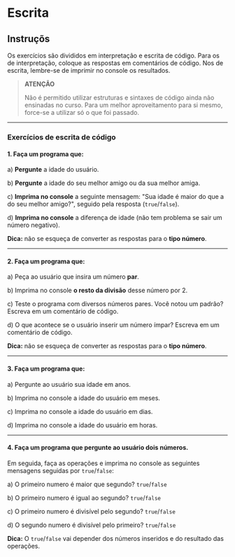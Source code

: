 
# Escrita

## Instruçõs

Os exercícios são divididos em interpretação e escrita de código. Para os de interpretação, coloque as respostas em comentários de código. Nos de escrita, lembre-se de imprimir no console os resultados.

> **ATENÇÃO**
> 
> Não é permitido utilizar estruturas e sintaxes de código ainda não ensinadas no curso. Para um melhor aproveitamento para si mesmo, force-se a utilizar só o que foi passado.

---

### Exercícios de escrita de código

#### 1. Faça um programa que:

a) **Pergunte** a idade do usuário.

b) **Pergunte** a idade do seu melhor amigo ou da sua melhor amiga.

c) **Imprima no console** a seguinte mensagem: "Sua idade é maior do que a do seu melhor amigo?", seguido pela resposta (`true`/`false`).

d) **Imprima no console** a diferença de idade (não tem problema se sair um número negativo).

**Dica:** não se esqueça de converter as respostas para o **tipo número**.

---

#### 2. Faça um programa que:
    
a) Peça ao usuário que insira um número **par**.

b) Imprima no console **o resto da divisão** desse número por 2.

c) Teste o programa com diversos números pares. Você notou um padrão? Escreva em um comentário de código.

d) O que acontece se o usuário inserir um número ímpar? Escreva em um comentário de código.

**Dica:** não se esqueça de converter as respostas para o **tipo número**.

---

#### 3. Faça um programa que:

a) Pergunte ao usuário sua idade em anos.

b) Imprima no console a idade do usuário em meses.

c) Imprima no console a idade do usuário em dias.

d) Imprima no console a idade do usuário em horas.

---

#### 4. Faça um programa que pergunte ao usuário dois números.

Em seguida, faça as operações e imprima no console as seguintes mensagens seguidas por `true`/`false`:

a) O primeiro numero é maior que segundo? `true`/`false`

b) O primeiro numero é igual ao segundo? `true`/`false`

c) O primeiro numero é divisível pelo segundo? `true`/`false`

d) O segundo numero é divisível pelo primeiro? `true`/`false`

**Dica:** O `true`/`false` vai depender dos números inseridos e do resultado das operações.
